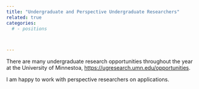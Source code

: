 ```yaml
---
title: "Undergraduate and Perspective Undergraduate Researchers"
related: true
categories:
  # - positions



---
```


There are many undergraduate research opportunities throughout the year at the University of Minnestoa, https://ugresearch.umn.edu/opportunities.

I am happy to work with perspective researchers on applications.

<!-- There are many undergraduate research opportunities throughout the year at the University of Minnestoa, https://ugresearch.umn.edu/opportunities. -->